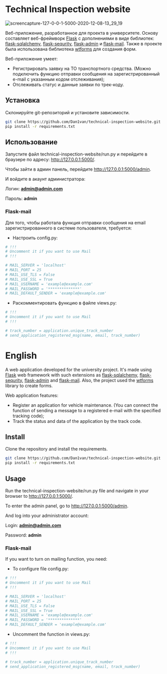 # Technical Inspection website

![screencapture-127-0-0-1-5000-2020-12-08-13_29_19](https://user-images.githubusercontent.com/40074918/101473161-8966fd00-395a-11eb-8c7c-10a65d626b44.png)

Веб-приложение, разработанное для проекта в университете. Основу составляет веб-фреймворк [Flask](https://flask.palletsprojects.com/en/1.1.x/) с дополнениями в виде библиотек: [flask-sqlalchemy](https://flask-sqlalchemy.palletsprojects.com/en/2.x/), [flask-sequrity](https://pythonhosted.org/Flask-Security/), [flask-admin](https://flask-admin.readthedocs.io/en/latest/) и [flask-mail](https://pythonhosted.org/Flask-Mail/). Также в проекте была использована библиотека [wtforms](https://wtforms.readthedocs.io/en/2.3.x/fields/) для создания форм.

Веб-приложение умеет:
* Регистрировать заявку на ТО транспортного средства. (Можно подключить функцию отправки сообщения на зарегистрированный e-mail с указанным кодом отслеживания);
* Отслеживать статус и данные заявки по трек-коду.

## Установка

Склонируйте git-репозиторий и установите зависимости.

```bash
git clone https://github.com/Dan1van/technical-inspection-website.git
pip install -r requirements.txt
```

## Использование

Запустите файл technical-inspection-website/run.py и перейдите в браузере по адресу: http://127.0.0.1:5000/.

Чтобы зайти в админ панель, перейдите http://127.0.0.1:5000/admin.

И войдите в акаунт администратора:

Логин: **admin@admin.com**

Пароль: **admin**


### Flask-mail

Для того, чтобы работала функция отправки сообщения на email зарегистрированного в системе пользователя, требуется:

* Настроить config.py:

```python
# !!!
# Uncomment it if you want to use Mail
# !!!

# MAIL_SERVER = 'localhost'
# MAIL_PORT = 25
# MAIL_USE_TLS = False
# MAIL_USE_SSL = True
# MAIL_USERNAME = 'example@example.com'
# MAIL_PASSWORD = '**************'
# MAIL_DEFAULT_SENDER = 'example@example.com'
```

* Раскомментировать функцию в файле views.py:

```python
# !!!
# Uncomment it if you want to use Mail
# !!!

# track_number = application.unique_track_number
# send_application_registered_msg(name, email, track_number)
```

# English


A web application developed for the university project. It's made using [Flask](https://flask.palletsprojects.com/en/1.1.x/) web framework with such extensions as [flask-sqlalchemy](https://flask-sqlalchemy.palletsprojects.com/en/2.x/), [flask-sequrity](https://pythonhosted.org/Flask-Security/), [flask-admin](https://flask-admin.readthedocs.io/en/latest/) and [flask-mail](https://pythonhosted.org/Flask-Mail/). Also, the project used the [wtforms](https://wtforms.readthedocs.io/en/2.3.x/fields/) library to create forms.

Web application features:
* Register an application for vehicle maintenance. (You can connect the function of sending a message to a registered e-mail with the specified tracking code);
* Track the status and data of the application by the track code.

## Install

Clone the repository and install the requirements.

```bash
git clone https://github.com/Dan1van/technical-inspection-website.git
pip install -r requirements.txt
```

## Usage

Run the technical-inspection-website/run.py file and navigate in your browser to http://127.0.0.1:5000/.


To enter the admin panel, go to http://127.0.0.1:5000/admin.


And log into your administrator account:

Login: **admin@admin.com**

Password: **admin**

### Flask-mail

If you want to turn on mailing function, you need:

* To configure file config.py:


```python
# !!!
# Uncomment it if you want to use Mail
# !!!

# MAIL_SERVER = 'localhost'
# MAIL_PORT = 25
# MAIL_USE_TLS = False
# MAIL_USE_SSL = True
# MAIL_USERNAME = 'example@example.com'
# MAIL_PASSWORD = '**************'
# MAIL_DEFAULT_SENDER = 'example@example.com'
```

* Uncomment the function in views.py:

```python
# !!!
# Uncomment it if you want to use Mail
# !!!

# track_number = application.unique_track_number
# send_application_registered_msg(name, email, track_number)
```
